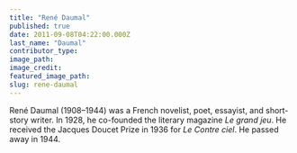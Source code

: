 ```yaml
---
title: "René Daumal"
published: true
date: 2011-09-08T04:22:00.000Z
last_name: "Daumal"
contributor_type:
image_path:
image_credit:
featured_image_path:
slug: rene-daumal
---
```


René Daumal (1908–1944) was a French novelist, poet, essayist, and short-story writer. In 1928, he co-founded the literary magazine _Le grand jeu_. He received the Jacques Doucet Prize in 1936 for _Le Contre ciel_. He passed away in 1944.

